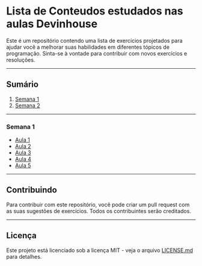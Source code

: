 # Lista de Conteudos estudados nas aulas Devinhouse

Este é um repositório contendo uma lista de exercícios projetados para ajudar você a melhorar suas habilidades em diferentes tópicos de programação. Sinta-se à vontade para contribuir com novos exercícios e resoluções.

---

## Sumário

1. [Semana 1](/semana1)
2. [Semana 2](/semana2)

---

### Semana 1

- [Aula 1](/semana1/aula1)
- [Aula 2](/semana1/aula2)
- [Aula 3](/semana1/aula3)
- [Aula 4](/semana1/aula4)
- [Aula 5](/semana1/aula5)

---

## Contribuindo

Para contribuir com este repositório, você pode criar um pull request com as suas sugestões de exercícios. Todos os contribuintes serão creditados.

---

## Licença

Este projeto está licenciado sob a licença MIT - veja o arquivo [LICENSE.md](LICENSE.md) para detalhes.
